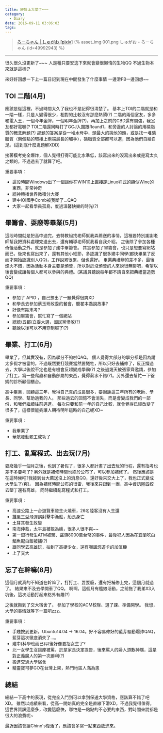 ```yaml
---
title: 終於上大學了~~~
category:
  - Diary
date: 2016-09-11 03:06:03
tags:
---
```


 > [ろーちゃん | しゅがお [pixiv]](//www.pixiv.net/member_illust.php?mode=medium&illust_id=49992943)
{% asset_img 001.png しゅがお - ろーちゃん (id=49992943) %}

-----------------------

很久很久沒更新了~~~
人是種只要安逸下來就會變很懶惰的生物QQ
不過生物本來就是這樣(?

來好好回想一下上一篇日記到現在中間發生了什麼事情
一邊滑FB一邊回想~~

<!--more-->

## TOI 二階(4月)

應該是從這裡，不過時間太久了我也不是記得很清楚了。
基本上TOI的二階就是和一階一樣，只是人變得很少，相對的比較沒有那麼熱鬧(?)
二階的兩個室友，多多和電人王，一個今年金牌，一個明年金牌(?)，再加上之前的CBD還有周強，我室友都好電喔(?
TOI二階還同時打了GCJ入圍跟Round1，和旁邊的人討論的用磷脂質的概念解題(?)
那題的答案是從一堆水母中，頭最大的挑他的頭，或是找一堆磷脂質（兩個點的環接上兩端最長的觸手），磷脂質全部都可以選，因為他們自給自足。(這到底什麼鬼題解XDD)

接著模考完全爆炸，個人覺得打得可能比水準低，該寫出來的沒寫出來或是寫太久之類的，不過過去了就算了吧。

重要事項：

 * 這段時間Windows出了一個讓你在WIN10上直接跑Linux程式的類似Wine的東西，非常神奇
 * 統神轉播世界微積分大賽
 * 建中IOI國手Comb被我斷了...QAQ
 * 大家一起看學員孤島，度過溫馨快樂的時光(?)

## 畢籌會、耍廢等畢業(5月)

這段時間就是把高中過完，去特教組找老師幫我弄薦送的事情，這裡要特別謝謝老師幫我把資料處理完送出去，還有輔導老師幫我看自我介紹。
之後除了參加各種奇怪活動之外，就是參加了建中畢籌會。
其實參加了畢籌會，也只是想要寫網站而已，後來也寫出來了，還有其他小細節，多認識了很多建中同學(都快畢業了反而才開始認識別人QQ)，工作說累很累，但也還好。
畢業典禮辦的差不多，最後煙火不錯，因為活動本身主要是頒獎，所以對於沒頒獎的人來說很無聊吧，希望以後會變成讓每個人都可以參與的典禮。(某議員聽說每年都不請自來把典禮當造勢QQ)

重要事項：

 * 參加了 APIO ，自己想出了一題覺得很爽XD
 * 和學長去參加蔡玉玲政委的餐會，聽翟本喬說故事?
 * 好像有期末考?
 * 參加畢籌會，幫忙寫了一個網站
 * 總統/五都/立委大選，國民黨慘敗(?)
 * 聽說以後可以不用穿制服了(?)


## 畢業、打工(6月)

畢業了，但其實沒有，因為學分不夠啦QAQ。
個人覺得大部分的學分都是因為請太多假才被當的，不過既然要打競賽當然要犧牲，所以只好去補修了，反正撐過去，大學以後說不定也是有機會反超變成學霸(?)
之後過幾天被張家齊邀請，參加了打工，寫一些爬蟲和自動部屬的東西，覺得薪水不錯(?)。另外還去幫忙一下爸媽的診所顧個櫃台。

高中畢業，回顧這三年，覺得自己真的成長很多，要謝謝這三年所有的老師、學長、同學、幫助過我的人。
那些過去的回憶不會消失，而是會變成我們的一部份，和我們繼續往前邁進。
每次只要和前一年的自己比較，就會覺得已經改變了很多了，這樣很能夠讓人期待明年這時的自己呢XD~

重要事項：

 * 我畢業了
 * 華航發動罷工成功了


## 打工、亂寫程式、出去玩(7月)

耍廢幾乎一個月之後，也到了暑假了，很多人都計畫了出去玩的行程，還有指考也差不多要考了?
另外就是補修時間也終於公布了，可以參加補修了。
然後應該是在這時候吧?我接到台大薦送沒上的消息QQ，還好後來交大上了，我也正式變成大學生了(爽)。
因為補修時間公布的很雷，我後來只跟到一團，高中資訊圈四校去墾丁還有高雄。
同時繼續亂寫程式和打工。

重要事項：

 * 高速公路上一台遊覽車發生火燒車，26名陸客沒有人生還
 * 雄風三型飛彈誤射擊中漁船，船長身亡
 * 土耳其發生政變
 * 南海仲裁，太平島被視為礁，很多人很不爽~~
 * 第一銀行發生ATM被駭、盜領8000萬台幣的事件，最後犯人因為在宜蘭吃白鯧魚配白飯被捕(?)
 * 跟同學去高雄玩，拍到了高捷少女，還有嘲諷悠遊卡的加值機
 * 上了交大


## 忘了在幹嘛(8月)

這個月就真的不知道在幹嘛了，打打工、耍耍廢，還有把補修上完，這個月就過了。
結果來不及去學開車了QQ。
啊啊，這個月有艦娘活動，之前拖了我弟X3入坑後，這次活動打起來格外有趣(?)

之後就搬到了交大宿舍了。
參加了學校的ACM校隊、選了課、準備開學。
我想，大學的事情就等下一篇吧zzz。

重要事項：

 * 手賤按到更新，Ubuntu14.04 -> 16.04，好不容易修好的藍芽驅動爆炸QAQ，藍芽這次徹底消失了...。
 * 建中(科學班而已)以後好像要招女生了?
 * 北一女學生沒讓座被罵，於是家長決定提告，後來罵人的婦人道歉神隱，這是對正義魔人的第一次勝利(?)
 * 搬進交通大學宿舍
 * 精靈寶可夢GO在台灣上架，熱門地區人滿為患


## 總結

總結一下高中的表現，從完全入門到可以拿到保送大學資格，應該算不錯了吧XD。
雖然以成績來看，從高一開始真的完全是直線下滑XD，不過我覺得值得。
這世界資訊這麼多，改變這麼快，哪怕是一點點的不必要的東西，對時間來說都是很大的浪費呢~

最近因該會讓Chino's復活了，應該會多寫一點東西放進來。
